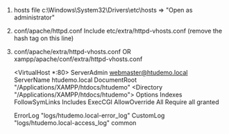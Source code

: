1.  hosts file
    c:\Windows\System32\Drivers\etc\hosts => "Open as administrator"

2.  conf/apache/httpd.conf
    Include etc/extra/httpd-vhosts.conf (remove the hash tag on this line)

3.  conf/apache/extra/httpd-vhosts.conf OR xampp/apache/conf/extra/httpd-vhosts.conf

    <VirtualHost \*:80>
    ServerAdmin webmaster@htudemo.local
    ServerName htudemo.local
    DocumentRoot "/Applications/XAMPP/htdocs/htudemo"
    <Directory "/Applications/XAMPP/htdocs/htudemo">
    Options Indexes FollowSymLinks Includes ExecCGI
    AllowOverride All
    Require all granted
    </Directory>

    ErrorLog "logs/htudemo.local-error_log"
    CustomLog "logs/htudemo.local-access_log" common

    </VirtualHost>
